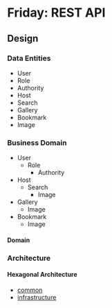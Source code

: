 # Friday: REST API

## Design

### Data Entities

-   User
-   Role
-   Authority
-   Host
-   Search
-   Gallery
-   Bookmark
-   Image

### Business Domain

-   User
    -   Role
        -   Authority
-   Host
    -   Search
        -   Image
-   Gallery
    -   Image
-   Bookmark
    -   Image

#### Domain

### Architecture

#### Hexagonal Architecture

-   [common](./src/main/java/com/miniyus/friday/common/README.md)
-   [infrastructure](./src/main/java/com/miniyus/friday/infrastructure/README.md)
